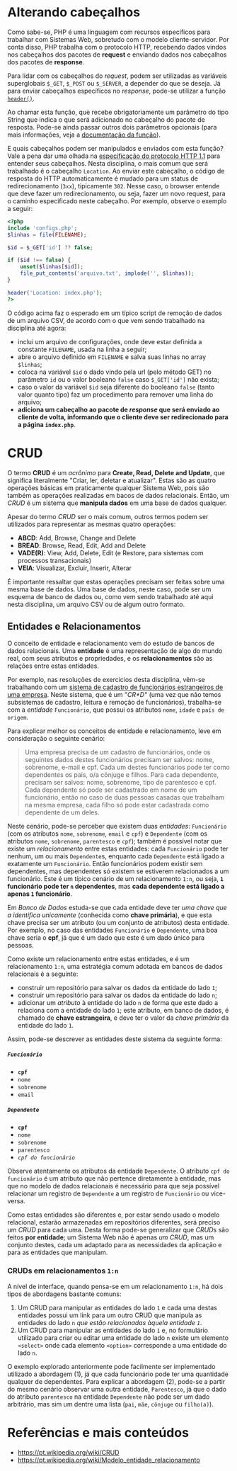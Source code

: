 # Alterando cabeçalhos

Como sabe-se, PHP é uma linguagem com recursos específicos para trabalhar com Sistemas Web, sobretudo com o modelo cliente-servidor. Por conta disso, PHP trabalha com o protocolo HTTP, recebendo dados vindos nos cabeçalhos dos pacotes de **request** e enviando dados nos cabeçalhos dos pacotes de **response**.

Para lidar com os cabeçalhos do *request*, podem ser utilizadas as variáveis superglobais `$_GET`, `$_POST` ou `$_SERVER`, a depender do que se deseja. Já para enviar cabeçalhos específicos no *response*, pode-se utilizar a função [`header()`](https://www.php.net/manual/pt_BR/function.header.php).

Ao chamar esta função, que recebe obrigatoriamente um parâmetro do tipo String que indica o que será adicionado no cabeçalho do pacote de resposta. Pode-se ainda passar outros dois parâmetros opcionais (para mais informações, veja a [documentação da função](https://www.php.net/manual/pt_BR/function.header.php)).

E quais cabeçalhos podem ser manipulados e enviados com esta função? Vale a pena dar uma olhada na [especificação do protocolo HTTP 1.1](http://www.faqs.org/rfcs/rfc2616.html) para entender seus cabeçalhos. Nesta disciplina, o mais comum que será trabalhado é o cabeçalho `Location`. Ao enviar este cabeçalho, o código de resposta do HTTP automaticamente é mudado para um status de redirecionamento (`3xx`), tipicamente `302`. Nesse caso, o browser entende que deve fazer um redirecionamento, ou seja, fazer um novo request, para o caminho especificado neste cabeçalho. Por exemplo, observe o exemplo a seguir:

```php
<?php
include 'configs.php';
$linhas = file(FILENAME);

$id = $_GET['id'] ?? false;

if ($id !== false) {
    unset($linhas[$id]);
    file_put_contents('arquivo.txt', implode('', $linhas));
}

header('Location: index.php');
?>
```

O código acima faz o esperado em um típico script de remoção de dados de um arquivo CSV, de acordo com o que vem sendo trabalhado na disciplina até agora:
- inclui um arquivo de configurações, onde deve estar definida a constante `FILENAME`, usada na linha a seguir;
- abre o arquivo definido em `FILENAME` e salva suas linhas no array `$linhas`;
- coloca na variável `$id` o dado vindo pela url (pelo método GET) no parâmetro `id` ou o valor booleano `false` caso `$_GET['id']` não exista;
- caso o valor da variável `$id` seja diferente do booleano `false` (tanto valor quanto tipo) faz um procedimento para remover uma linha do arquivo;
- **adiciona um cabeçalho ao pacote de *response* que será enviado ao cliente de volta, informando que o cliente deve ser redirecionado para a página `index.php`**.

# CRUD

O termo **CRUD** é um *acrônimo* para **Create, Read, Delete and Update**, que significa literalmente "Criar, ler, deletar e atualizar". Estas são as quatro operações básicas em praticamente qualquer Sistema Web, pois são também as operações realizadas em bacos de dados relacionais. Então, um *CRUD* é um sistema que **manipula dados** em uma base de dados qualquer.

Apesar do termo *CRUD* ser o mais comum, outros termos podem ser utilizados para representar as mesmas quatro operações:
- **ABCD**: Add, Browse, Change and Delete
- **BREAD**: Browse, Read, Edit, Add and Delete
- **VADE(R)**: View, Add, Delete, Edit (e Restore, para sistemas com processos transacionais)
- **VEIA**: Visualizar, Excluir, Inserir, Alterar

É importante ressaltar que estas operações precisam ser feitas sobre uma mesma base de dados. Uma base de dados, neste caso, pode ser um esquema de banco de dados ou, como vem sendo trabalhado até aqui nesta disciplina, um arquivo CSV ou de algum outro formato.

## Entidades e Relacionamentos

O conceito de entidade e relacionamento vem do estudo de bancos de dados relacionais. Uma **entidade** é uma representação de algo do mundo real, com seus atributos e propriedades, e os **relacionamentos** são as relações entre estas entidades.

Por exemplo, nas resoluções de exercícios desta disciplina, vêm-se trabalhando com um [sistema de cadastro de funcionários estrangeiros de uma empresa](../2019-09-05/exercise-answer/). Neste sistema, que é um "*CR\*D*" (uma vez que não temos subsistemas de cadastro, leitura e remoção de funcionários), trabalha-se com a *entidade* `Funcionário`, que possui os atributos `nome`, `idade` e `país de origem`.

Para explicar melhor os conceitos de entidade e relacionamento, leve em consideração o seguinte cenário:

> Uma empresa precisa de um cadastro de funcionários, onde os seguintes dados destes funcionários precisam ser salvos: nome, sobrenome, e-mail e cpf. Cada um destes funcionários pode ter como dependentes os pais, o/a cônjuge e filhos. Para cada dependente, precisam ser salvos: nome, sobrenome, tipo de parentesco e cpf.
> Cada dependente só pode ser cadastrado em nome de um funcionário, então no caso de duas pessoas casadas que trabalham na mesma empresa, cada filho só pode estar cadastrada como dependente de um deles.

Neste cenário, pode-se perceber que existem duas *entidades*: `Funcionário` (com os atributos `nome`, `sobrenome`, `email` e `cpf`) e `Dependente` (com os atributos `nome`, `sobrenome`, `parentesco` e `cpf`); também é possível notar que existe um *relacionamento* entre estas entidades: cada `Funcionário` pode ter nenhum, um ou mais `Dependente`s, enquanto cada `Dependente` está ligado a exatamente um `Funcionário`. Então funcionários podem existir sem dependentes, mas dependentes só existem se estiverem relacionados a um funcionário. Este é um típico cenário de um relacionamento `1:n`, ou seja, **`1` funcionário pode ter `n` dependentes**, mas **cada dependente está ligado a apenas `1` funcionário**.

Em *Banco de Dados* estuda-se que cada entidade deve ter *uma chave que a identifica unicamente* (conhecida como **chave primária**), e que esta chave precisa ser um atributo (ou um conjunto de atributos) desta entidade. Por exemplo, no caso das entidades `Funcionário` e `Dependente`, uma boa chave seria o **cpf**, já que é um dado que este é um dado único para pessoas.

Como existe um relacionamento entre estas entidades, e é um relacionamento `1:n`, uma estratégia comum adotada em bancos de dados relacionais é a seguinte:
- construir um repositório para salvar os dados da entidade do lado `1`;
- construir um repositório para salvar os dados da entidade do lado `n`;
- adicionar um *atributo* à entidade do lado `n` de forma que este dado a relaciona com a entidade do lado `1`; este atributo, em banco de dados, é chamado de **chave estrangeira**, e deve ter o valor da *chave primária* da entidade do lado `1`.

Assim, pode-se descrever as entidades deste sistema da seguinte forma:

##### `Funcionário`
- **`cpf`**
- `nome`
- `sobrenome`
- `email`

##### `Dependente`
- **`cpf`**
- `nome`
- `sobrenome`
- `parentesco`
- *`cpf do funcionário`*

Observe atentamente os atributos da entidade `Dependente`. O atributo `cpf do funcionário` é um atributo que não pertence diretamente à entidade, mas que no modelo de dados relacionais é necessário para que seja possível relacionar um registro de `Dependente` a um registro de `Funcionário` ou vice-versa.

Como estas entidades são diferentes e, por estar sendo usado o modelo relacional, estarão armazenadas em repositórios diferentes, será preciso um *CRUD* para cada uma. Desta forma pode-se generalizar que *CRUD*s são feitos **por entidade**; um Sistema Web não é apenas *um CRUD*, mas um conjunto destes, cada um adaptado para as necessidades da aplicação e para as entidades que manipulam.

### CRUDs em relacionamentos `1:n`

A nível de interface, quando pensa-se em um relacionamento `1:n`, há dois tipos de abordagens bastante comuns:
1. Um CRUD para manipular as entidades do lado `1` e cada uma destas entidades possui um link para um outro CRUD que manipula as entidades do lado `n` *que estão relacionadas àquela entidade `1`*.
2. Um CRUD para manipular as entidades do lado `1` e, no formulário utilizado para criar ou editar uma entidade do lado `n` existe um elemento `<select>` onde cada elemento `<option>` corresponde a uma entidade do lado `n`.

O exemplo explorado anteriormente pode facilmente ser implementado utilizado a abordagem (1), já que cada funcionário pode ter uma quantidade qualquer de dependentes. Para explicar a abordagem (2), pode-se a partir do mesmo cenário observar uma outra entidade, `Parentesco`, já que o dado do atributo `parentesco` na entidade `Dependente` não pode ser um dado arbitrário, mas sim um dentre uma lista (`pai`, `mãe`, `cônjuge` ou `filho(a)`).

# Referências e mais conteúdos

- https://pt.wikipedia.org/wiki/CRUD
- https://pt.wikipedia.org/wiki/Modelo_entidade_relacionamento